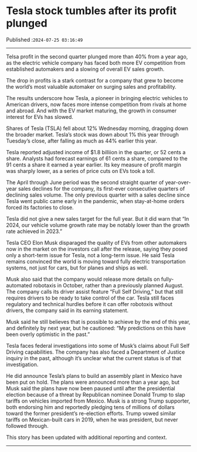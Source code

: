 # Tesla stock tumbles after its profit plunged

Published :`2024-07-25 03:16:49`

---

Telsa profit in the second quarter plunged more than 40% from a year ago, as the electric vehicle company has faced both more EV competition from established automakers and a slowing of overall EV sales growth.

The drop in profits is a stark contrast for a company that grew to become the world’s most valuable automaker on surging sales and profitability.

The results underscore how Tesla, a pioneer in bringing electric vehicles to American drivers, now faces more intense competition from rivals at home and abroad. And with the EV market maturing, the growth in consumer interest for EVs has slowed.

Shares of Tesla (TSLA) fell about 12% Wednesday morning, dragging down the broader market. Tesla’s stock was down about 1% this year through Tuesday’s close, after falling as much as 44% earlier this year.

Tesla reported adjusted income of $1.8 billiion in the quarter, or 52 cents a share. Analysts had forecast earnings of 61 cents a share, compared to the 91 cents a share it earned a year earlier. Its key measure of profit margin was sharply lower, as a series of price cuts on EVs took a toll.

The April through June period was the second straight quarter of year-over-year sales declines for the company, its first-ever consecutive quarters of declining sales volume. The only previous quarter with a sales decline since Tesla went public came early in the pandemic, when stay-at-home orders forced its factories to close.

Tesla did not give a new sales target for the full year. But it did warn that “In 2024, our vehicle volume growth rate may be notably lower than the growth rate achieved in 2023.”

Tesla CEO Elon Musk disparaged the quality of EVs from other automakers now in the market on the investors call after the release, saying they posed only a short-term issue for Tesla, not a long-term issue. He said Tesla remains convinced the world is moving toward fully electric transportation systems, not just for cars, but for planes and ships as well.

Musk also said that the company would release more details on fully-automated robotaxis in October, rather than a previously planned August. The company calls its driver assist feature “Full Self Driving,” but that still requires drivers to be ready to take control of the car. Tesla still faces regulatory and technical hurdles before it can offer robotoxis without drivers, the company said in its earning statement.

Musk said he still believes that is possible to achieve by the end of this year, and definitely by next year, but he cautioned: “My predictions on this have been overly optimistic in the past.”

Tesla faces federal investigations into some of Musk’s claims about Full Self Driving capabilities. The company has also faced a Department of Justice inquiry in the past, although it’s unclear what the current status is of that investigation.

He did announce Tesla’s plans to build an assembly plant in Mexico have been put on hold. The plans were announced more than a year ago, but Musk said the plans have now been paused until after the presidential election because of a threat by Republican nominee Donald Trump to slap tariffs on vehicles imported from Mexico. Musk is a strong Trump supporter, both endorsing him and reportedly pledging tens of millions of dollars toward the former president’s re-election efforts. Trump vowed similar tariffs on Mexican-built cars in 2019, when he was president, but never followed through.

This story has been updated with additional reporting and context.

---

